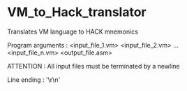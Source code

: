 # VM_to_Hack_translator

Translates VM language to HACK mnemonics

Program arguments : <input_file_1.vm> <input_file_2.vm> ... <input_file_n.vm> <output_file.asm>

ATTENTION : All input files must be terminated by a newline

Line ending : '\r\n'
